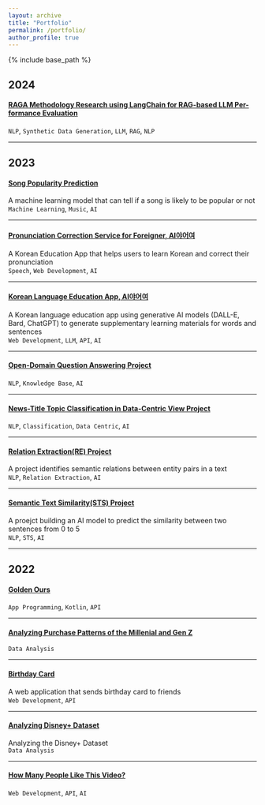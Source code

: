 ```yaml
---
layout: archive
title: "Portfolio"
permalink: /portfolio/
author_profile: true
---
```


{% include base_path %}

## 2024

#### [RAGA Methodology Research using LangChain for RAG-based LLM Per-formance Evaluation](https://github.com/alicehjjung/capstone_design2.git)
`NLP`, `Synthetic Data Generation`, `LLM`, `RAG`, `NLP`

---

## 2023

#### [Song Popularity Prediction](https://github.com/alicehjjung/popularity_prediction)
A machine learning model that can tell if a song is likely to be popular or not   
`Machine Learning`, `Music`, `AI`

---

#### [Pronunciation Correction Service for Foreigner, AI야어여](https://github.com/alicehjjung/level3_nlp_finalproject-nlp-13)
A Korean Education App that helps users to learn Korean and correct their pronunciation   
`Speech`, `Web Development`, `AI`

---

#### [Korean Language Education App, AI야어여](https://github.com/alicehjjung/kyowon_ai.git)
A Korean language education app using generative AI models (DALL-E, Bard, ChatGPT) to generate supplementary learning materials for words and sentences   
`Web Development`, `LLM`, `API`, `AI`

---

#### [Open-Domain Question Answering Project](https://github.com/alicehjjung/level2_nlp_mrc-nlp-13.git)
`NLP`, `Knowledge Base`, `AI`

---

#### [News-Title Topic Classification in Data-Centric View Project](https://github.com/alicehjjung/level2_nlp_datacentric-nlp-13.git)
`NLP`, `Classification`, `Data Centric`, `AI`

---

#### [Relation Extraction(RE) Project](https://github.com/alicehjjung/level2_klue-nlp-13.git)
A project identifies semantic relations between entity pairs in a text   
`NLP`, `Relation Extraction`, `AI`

---

#### [Semantic Text Similarity(STS) Project](https://github.com/alicehjjung/level1_semantictextsimilarity-nlp-02.git)
A proejct building an AI model to predict the similarity between two sentences from 0 to 5   
`NLP`, `STS`, `AI`

---
## 2022

#### [Golden Ours](https://github.com/alicehjjung/MobileAPP_TEAM2.git)
`App Programming`, `Kotlin`, `API`

---

#### [Analyzing Purchase Patterns of the Millenial and Gen Z](https://github.com/alicehjjung/RI_E5_1/tree/HYOJUNG)
`Data Analysis`

---

#### [Birthday Card](https://github.com/alicehjjung/BirthdayCard)
A web application that sends birthday card to friends   
`Web Development`, `API`

---

#### [Analyzing Disney+ Dataset](https://github.com/alicehjjung/dataAnalysis.git)
Analyzing the Disney+ Dataset   
`Data Analysis`

---

#### [How Many People Like This Video?](https://github.com/alicehjjung/OSP_TERM.git)
`Web Development`, `API`, `AI`



<!--
{% include base_path %}


{% for post in site.portfolio %}
  {% include archive-single.html %}
{% endfor %}

-->
